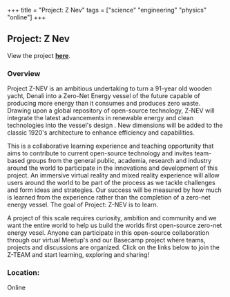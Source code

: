 +++
title = "Project: Z Nev"
tags = ["science" "engineering" "physics" "online"]
+++

## Project: Z Nev

View the project [**here**](http://kokamedia.weebly.com/znev.html).

### Overview

Project Z-NEV is an ambitious undertaking to turn a 91-year old wooden yacht, Denali into a Zero-Net Energy vessel of the future capable of producing more energy than it consumes and produces zero waste. Drawing upon a global repository of open-source technology, Z-NEV will integrate the latest advancements in renewable energy and clean technologies into the vessel's design . New dimensions will be added to the classic 1920's architecture to enhance efficiency and capabilities.

This is a collaborative learning experience and teaching opportunity that aims to contribute to current open-source technology and invites team-based groups from the general public, academia, research and industry around the world to participate in the innovations and development of this project. An immersive virtual reality and mixed reality experience will allow users around the world to be part of the process as we tackle challenges and form ideas and strategies. Our success will be measured by how much is learned from the experience rather than the completion of a zero-net energy vessel. The goal of Project: Z-NEV is to learn.

A project of this scale requires curiosity, ambition and community and we want the entire world to help us build the worlds first open-source zero-net energy vesel. Anyone can participate in this open-source collaboration through our virtual Meetup's and our Basecamp project where teams, projects and discussions are organized. Click on the links below to join the Z-TEAM and start learning, exploring and sharing!

### Location:
Online
